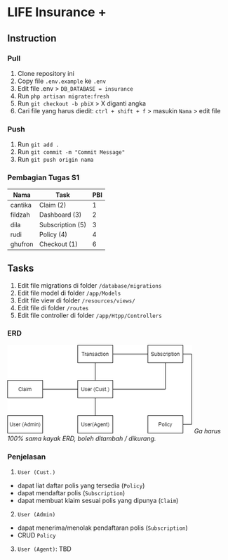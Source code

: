 # LIFE Insurance +

## Instruction

### Pull

1. Clone repository ini
2. Copy file `.env.example` ke `.env`
3. Edit file .env > `DB_DATABASE = insurance`
3. Run `php artisan migrate:fresh`
4. Run `git checkout -b pbiX` > X diganti angka
5. Cari file yang harus diedit: `ctrl + shift + f` > masukin `Nama` > edit file

### Push

1. Run `git add .`
2. Run `git commit -m "Commit Message"`
3. Run `git push origin nama`

### Pembagian Tugas S1

| Nama    | Task                    | PBI |
| ------- | ----------------------- | --- |
| cantika | Claim (2)               |	1		|
| fildzah | Dashboard (3)           | 2		|
| dila    | Subscription (5)        |	3		|
| rudi    | Policy (4)              |	4		|
| ghufron | Checkout (1)	          |	6		|

## Tasks

1. Edit file migrations di folder `/database/migrations`
2. Edit file model di folder `/app/Models`
3. Edit file view di folder `/resources/views/`
4. Edit file di folder `/routes`
5. Edit file controller di folder `/app/Htpp/Controllers`

### ERD

![ERD](ERD.png)
_Ga harus 100% sama kayak ERD, boleh ditambah / dikurang._

### Penjelasan

1. `User (Cust.)`
- dapat liat daftar polis yang tersedia (`Policy`)
- dapat mendaftar polis (`Subscription`)
- dapat membuat klaim sesuai polis yang dipunya (`Claim`)

2. `User (Admin)`
- dapat menerima/menolak pendaftaran polis (`Subscription`)
- CRUD `Policy`
3. `User (Agent)`: TBD
